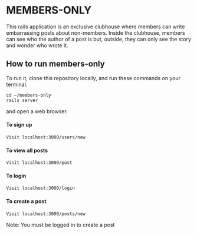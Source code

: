 # MEMBERS-ONLY

This rails application is an exclusive clubhouse where members can write embarrassing posts about non-members. Inside the clubhouse, members can see who the author of a post is but, outside, they can only see the story and wonder who wrote it.

## How to run members-only
To run it, clone this repository locally, and run these commands on your terminal.
```
cd ~/members-only
rails server

```
and open a web browser.

#### To sign up
```
Visit localhost:3000/users/new
```

#### To view all posts
```
Visit localhost:3000/post
```
#### To login
```
Visit localhost:3000/login
```
#### To create a post
```
Visit localhost:3000/posts/new
```
Note: You must be logged in to create a post
  
